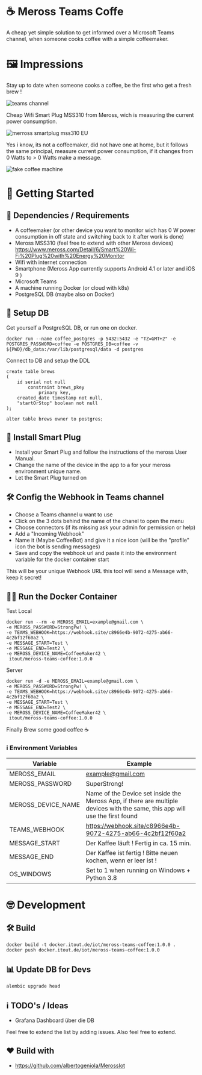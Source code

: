 # ☕ Meross Teams Coffe

A cheap yet simple solution to get informed over a Microsoft Teams channel, when someone cooks coffee with a simple coffeemaker.

# 🖼 Impressions

Stay up to date when someone cooks a coffee, be the first who get a fresh brew !

![teams channel](img/teams_channel.png)

Cheap Wifi Smart Plug MSS310 from Meross, wich is measuring the current power consumption.

![merross smartplug mss310 EU](img/meross_mss310_eu.jpeg)

Yes i know, its not a coffeemaker, did not have one at home, but it follows the same principal, measure current power consumption, if it changes from 0 Watts to > 0 Watts make a message.

![fake coffee machine](img/fake-coffeemachine.jpeg)

# 🎯 Getting Started
## 📄 Dependencies / Requirements
- A coffeemaker (or other device you want to monitor wich has 0 W power consumption in off state and switching back to it after work is done)
- Meross MSS310 (feel free to extend with other Meross devices) https://www.meross.com/Detail/6/Smart%20Wi-Fi%20Plug%20with%20Energy%20Monitor
- Wifi with internet connection
- Smartphone (Meross App currently supports Android 4.1 or later and iOS 9 )
- Microsoft Teams
- A machine running Docker (or cloud with k8s)
- PostgreSQL DB (maybe also on Docker)

## 💾 Setup DB

Get yourself a PostgreSQL DB, or run one on docker.

````shell
docker run --name coffee_postgres -p 5432:5432 -e "TZ=GMT+2" -e POSTGRES_PASSWORD=coffee -e POSTGRES_DB=coffee -v ${PWD}/db_data:/var/lib/postgresql/data -d postgres
````

Connect to DB and setup the DDL

````postgresql
create table brews
(
	id serial not null
		constraint brews_pkey
			primary key,
	created_date timestamp not null,
	"startOrStop" boolean not null
);

alter table brews owner to postgres;
````

## 🔌 Install Smart Plug

* Install your Smart Plug and follow the instructions of the meross User Manual.
* Change the name of the device in the app to a for your meross environment unique name.
* Let the Smart Plug turned on

## 🛠 Config the Webhook in Teams channel

* Choose a Teams channel u want to use
* Click on the 3 dots behind the name of the chanel to open the menu
* Choose connectors (if its missing ask your admin for permission or help)
* Add a "Incoming Webhook"
* Name it (Maybe CoffeeBot) and give it a nice icon (will be the "profile" icon the bot is sending messages)
* Save and copy the webhook url and paste it into the environment variable for the docker container start

This will be your unique Webhook URL this tool will send a Message with, keep it secret!

## 🏃‍♂️ Run the Docker Container

Test Local

```shell
docker run --rm -e MEROSS_EMAIL=example@gmail.com \
-e MEROSS_PASSWORD=StrongPw! \
-e TEAMS_WEBHOOK=https://webhook.site/c8966e4b-9072-4275-ab66-4c2bf12f60a2 \
-e MESSAGE_START=Test \
-e MESSAGE_END=Test2 \
-e MEROSS_DEVICE_NAME=CoffeeMaker42 \
 itout/meross-teams-coffee:1.0.0
```

Server

```shell
docker run -d -e MEROSS_EMAIL=example@gmail.com \
-e MEROSS_PASSWORD=StrongPw! \
-e TEAMS_WEBHOOK=https://webhook.site/c8966e4b-9072-4275-ab66-4c2bf12f60a2 \
-e MESSAGE_START=Test \
-e MESSAGE_END=Test2 \
-e MEROSS_DEVICE_NAME=CoffeeMaker42 \
 itout/meross-teams-coffee:1.0.0
```


Finally Brew some good coffee ☕

### ℹ Environment Variables

| Variable  | Example |
|---|---|
|  MEROSS_EMAIL | example@gmail.com  |
| MEROSS_PASSWORD  | SuperStrong!  |
| MEROSS_DEVICE_NAME | Name of the Device set inside the Meross App, if there are multiple devices with the same, this app will use the first found  |
| TEAMS_WEBHOOK | https://webhook.site/c8966e4b-9072-4275-ab66-4c2bf12f60a2  |
| MESSAGE_START | Der Kaffee läuft ! Fertig in ca. 15 min. |
| MESSAGE_END | Der Kaffee ist fertig ! Bitte neuen kochen, wenn er leer ist ! |
| OS_WINDOWS | Set to 1 when running on Windows + Python 3.8 |



# 🤓 Development

## 🛠 Build

```shell
docker build -t docker.itout.de/iot/meross-teams-coffee:1.0.0 .
docker push docker.itout.de/iot/meross-teams-coffee:1.0.0
```

## 📊 Update DB for Devs
````shell
alembic upgrade head
````

## ℹ TODO's / Ideas

- Grafana Dashboard über die DB

Feel free to extend the list by adding issues.
Also feel free to extend.

## ♥ Build with
- https://github.com/albertogeniola/MerossIot